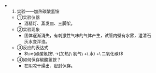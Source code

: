 -
  1. 实验——加热碳酸氢铵
	- ①实验仪器
		- 酒精灯、蒸发皿、三脚架。
	- ②实验现象
		- 固体逐渐消失，有刺激性气味的气体产生，试管内壁有水雾，澄清石灰水变浑浊。
	- ③反应的表达式
		- $\ce{碳酸氢铵\ ->[加热]\ 氨气\ +\ 水\ +\ 二氧化碳}$
	- ④如何保存碳酸氢铵？
		- 在阴凉干燥出、密封保存。